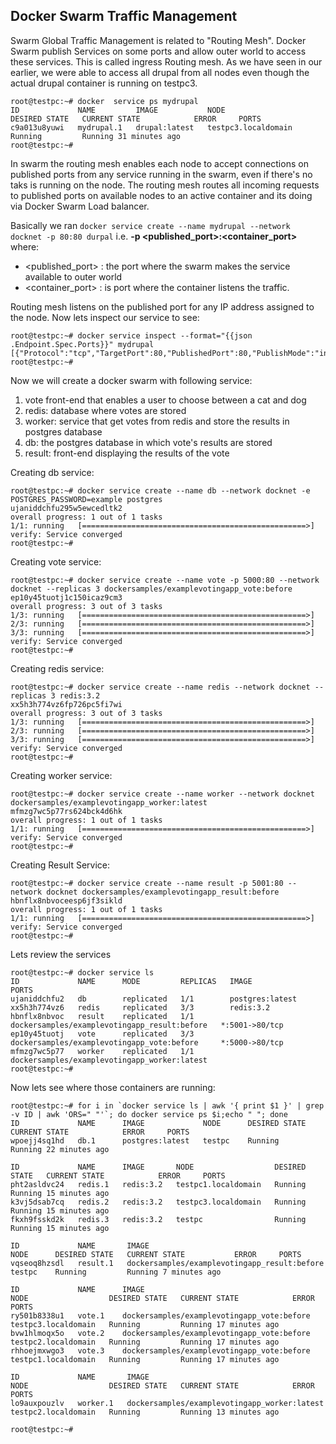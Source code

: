 ## Docker Swarm Traffic Management

Swarm Global Traffic Management is related to "Routing Mesh". Docker Swarm publish Services on some ports and allow outer world to access these services. This is called ingress Routing mesh. As we have seen in our earlier, we were able to access all drupal from all nodes even though the actual drupal container is running on testpc3.
```
root@testpc:~# docker  service ps mydrupal
ID             NAME         IMAGE           NODE                  DESIRED STATE   CURRENT STATE            ERROR     PORTS
c9a013u8yuwi   mydrupal.1   drupal:latest   testpc3.localdomain   Running         Running 31 minutes ago
root@testpc:~# 
```
In swarm the routing mesh enables each node to accept connections on published ports from any service running in the swarm, even if there's no taks is running on the node. The routing mesh routes all incoming requests to published ports on available nodes to an active container and its doing via Docker Swarm Load balancer.

Basically we ran ```docker service create --name mydrupal --network docknet -p 80:80 durpal``` i.e. <strong> -p <published_port>:<container_port> </strong> where:
* <published_port> : the port where the swarm makes the service available to outer world
* <container_port> : is port where the container listens the traffic.

Routing mesh listens on the published port for any IP address assigned to the node. Now lets inspect our service to see:
```
root@testpc:~# docker service inspect --format="{{json .Endpoint.Spec.Ports}}" mydrupal
[{"Protocol":"tcp","TargetPort":80,"PublishedPort":80,"PublishMode":"ingress"}]
root@testpc:~# 
```

Now we will create a docker swarm with following service:
1. vote front-end that enables a user to choose between a cat and dog
2. redis: database where votes are stored
3. worker: service that get votes from redis and store the results in postgres database
4. db: the postgres database in which vote's results are stored
5. result: front-end displaying the results of the vote

Creating db service:
```
root@testpc:~# docker service create --name db --network docknet -e POSTGRES_PASSWORD=example postgres
ujaniddchfu295w5ewcedltk2
overall progress: 1 out of 1 tasks
1/1: running   [==================================================>]
verify: Service converged
root@testpc:~# 
```
Creating vote service:
```
root@testpc:~# docker service create --name vote -p 5000:80 --network docknet --replicas 3 dockersamples/examplevotingapp_vote:before 
ep10y45tuotj1c150icaz9cm3
overall progress: 3 out of 3 tasks
1/3: running   [==================================================>]
2/3: running   [==================================================>]
3/3: running   [==================================================>]
verify: Service converged
root@testpc:~#
```
Creating redis service:
```
root@testpc:~# docker service create --name redis --network docknet --replicas 3 redis:3.2
xx5h3h774vz6fp726pc5fi7wi
overall progress: 3 out of 3 tasks
1/3: running   [==================================================>]
2/3: running   [==================================================>]
3/3: running   [==================================================>]
verify: Service converged
root@testpc:~# 
```
Creating worker service:
```
root@testpc:~# docker service create --name worker --network docknet dockersamples/examplevotingapp_worker:latest 
mfmzg7wc5p77rs624bck4d6hk
overall progress: 1 out of 1 tasks
1/1: running   [==================================================>]
verify: Service converged
root@testpc:~# 
```
Creating Result Service:
```
root@testpc:~# docker service create --name result -p 5001:80 --network docknet dockersamples/examplevotingapp_result:before
hbnflx8nbvoceesp6jf3sikld
overall progress: 1 out of 1 tasks
1/1: running   [==================================================>]
verify: Service converged
root@testpc:~# 
```
Lets review the services
```
root@testpc:~# docker service ls
ID             NAME      MODE         REPLICAS   IMAGE                                          PORTS
ujaniddchfu2   db        replicated   1/1        postgres:latest
xx5h3h774vz6   redis     replicated   3/3        redis:3.2
hbnflx8nbvoc   result    replicated   1/1        dockersamples/examplevotingapp_result:before   *:5001->80/tcp
ep10y45tuotj   vote      replicated   3/3        dockersamples/examplevotingapp_vote:before     *:5000->80/tcp
mfmzg7wc5p77   worker    replicated   1/1        dockersamples/examplevotingapp_worker:latest   
root@testpc:~# 
```
Now lets see where those containers are running:
```
root@testpc:~# for i in `docker service ls | awk '{ print $1 }' | grep -v ID | awk 'ORS=" "'`; do docker service ps $i;echo " "; done
ID             NAME      IMAGE             NODE      DESIRED STATE   CURRENT STATE            ERROR     PORTS
wpoejj4sq1hd   db.1      postgres:latest   testpc    Running         Running 22 minutes ago

ID             NAME      IMAGE       NODE                  DESIRED STATE   CURRENT STATE            ERROR     PORTS
pht2asldvc24   redis.1   redis:3.2   testpc1.localdomain   Running         Running 15 minutes ago
k3vj5dsab7cq   redis.2   redis:3.2   testpc3.localdomain   Running         Running 15 minutes ago
fkxh9fsskd2k   redis.3   redis:3.2   testpc                Running         Running 15 minutes ago
 
ID             NAME       IMAGE                                          NODE      DESIRED STATE   CURRENT STATE           ERROR     PORTS
vqseoq8hzsdl   result.1   dockersamples/examplevotingapp_result:before   testpc    Running         Running 7 minutes ago

ID             NAME      IMAGE                                        NODE                  DESIRED STATE   CURRENT STATE            ERROR     PORTS
ry501b8338u1   vote.1    dockersamples/examplevotingapp_vote:before   testpc3.localdomain   Running         Running 17 minutes ago
bvw1hlmoqx5o   vote.2    dockersamples/examplevotingapp_vote:before   testpc2.localdomain   Running         Running 17 minutes ago
rhhoejmxwgo3   vote.3    dockersamples/examplevotingapp_vote:before   testpc1.localdomain   Running         Running 17 minutes ago

ID             NAME       IMAGE                                          NODE                  DESIRED STATE   CURRENT STATE            ERROR     PORTS
lo9auxpouzlv   worker.1   dockersamples/examplevotingapp_worker:latest   testpc2.localdomain   Running         Running 13 minutes ago

root@testpc:~#
```